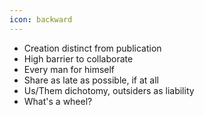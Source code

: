 ```yaml
---
icon: backward
---
```


* Creation distinct from publication
* High barrier to collaborate
* Every man for himself
* Share as late as possible, if at all
* Us/Them dichotomy, outsiders as liability
* What's a wheel?